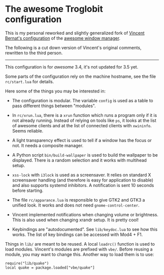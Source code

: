 The awesome Troglobit configuration
===================================

This is my personal reworked and slightly generalized fork of
[Vincent Bernat's configuration] of the [awesome window manager].

The following is a cut down version of Vincent's original comments,
rewritten to the third person.

----

This configuration is for _awesome_ 3.4, it's not updated for 3.5 yet.

Some parts of the configuration rely on the machine hostname, see the
file `rc/start.lua` for details.

Here some of the things you may be interested in:

 - The configuration is modular.  The variable `config` is used as a
   table to pass different things between "modules".

 - In `rc/xrun.lua`, there is a `xrun` function which runs a program
   only if it is not already running.  Instead of relying on tools like
   `ps`, it looks at the list of awesome clients and at the list of
   connected clients with `xwininfo`. Seems reliable.

 - A light transparency effect is used to tell if a window has the focus
   or not.  It needs a composite manager.

 - A Python script `bin/build-wallpaper` is used to build the wallpaper
   to be displayed.  There is a random selection and it works with
   multihead setup.

 - `xss-lock` with `i3lock` is used as a screensaver.  It relies on
   standard X screensaver handling (and therefore is easy for
   application to disable) and also supports systemd inhibitors.  A
   notification is sent 10 seconds before starting.

 - The file `rc/apparance.lua` is responsible to give GTK2 and GTK3 a
   unified look.  It works and does not need `gnome-control-center`.

 - Vincent implemented notifications when changing volume or brightness.
   This is also used when changing xrandr setup.  It is pretty cool!
 
 - Keybindings are "autodocumented". See `lib/keydoc.lua` to see how
   this works. The list of key bindings can be accessed with Mod4 + F1.
   
Things in `lib/` are meant to be reused.  A local `loadrc()` function is
used to load modules.  Vincent's modules are prefixed with `vbe/`.
Before reusing a module, you may want to change this. Another way to
load them is to use:

	require("lib/quake")
	local quake = package.loaded["vbe/quake"]

[awesome window manager]: http://awesome.naquadah.org
[Vincent Bernat's configuration]: https://github.com/vincentbernat/awesome-configuration

<!--
  -- Local Variables:
  -- mode: markdown
  -- End:
  -->
